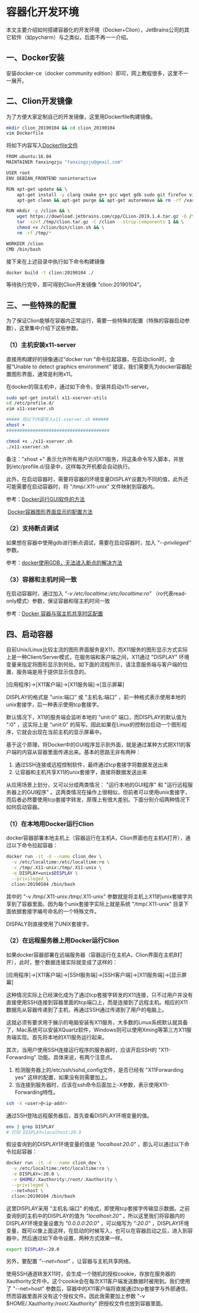 # 容器化开发环境 

本文主要介绍如何搭建容器化的开发环境（Docker+Clion），JetBrains公司的其它软件（如pycharm）与之类似，后面不再一一介绍。



## 一、Docker安装

安装docker-ce（docker community edition）即可，网上教程很多，这里不一一展开。



## 二、Clion开发镜像

为了方便大家定制自己的开发镜像，这里用Dockerfile构建镜像。

```bash
mkdir clion_20190104 && cd clion_20190104
vim Dockerfile
```

将如下内容写入[Dockerfile文件](https://github.com/fanxingzju/docker_development_images)

```bash
FROM ubuntu:16.04
MAINTAINER fanxingzju "fanxingzju@gmail.com"

USER root
ENV DEBIAN_FRONTEND noninteractive

RUN apt-get update && \
    apt-get install -y clang cmake g++ gcc wget gdb sudo git firefox vim && \
    apt-get clean && apt-get purge && apt-get autoremove && rm -rf /var/lib/apt/lists/*

RUN mkdir -p /clion && \
    wget https://download.jetbrains.com/cpp/CLion-2019.1.4.tar.gz -O /tmp/clion.tar.gz --no-check-certificate && \
    tar -xzvf /tmp/clion.tar.gz -C /clion --strip-components 1 && \
    chmod +x /clion/bin/clion.sh && \
    rm -rf /tmp/*

WORKDIR /clion
CMD /bin/bash
```

接下来在上述目录中执行如下命令构建镜像

```bash
docker build -t clion:20190104 ./
```

等待执行完毕，即可得到Clion开发镜像 “clion:20190104”。



## 三、一些特殊的配置 

为了保证Clion能够在容器内正常运行，需要一些特殊的配置（特殊的容器启动参数），这里集中介绍下这些参数。

### （1）主机安装x11-server

直接用构建好的镜像通过“docker run ”命令拉起容器，在启动clion时，会报“Unable to detect graphics environment” 错误，我们需要先为docker容器配置图形界面，通常是利用x11。

在docker的宿主机中，通过如下命令，安装并启动x11-server。

```bash
sudo apt-get install x11-xserver-utils
cd /etc/profile.d/
vim x11-xserver.sh

##### 将以下内容写入x11-xserver.sh ######
xhost +
#######################################

chmod +x ./x11-xserver.sh
./x11-xserver.sh
```

备注："xhost +" 表示允许所有用户访问X11服务，将这条命令写入脚本，并放到/etc/profile.d/目录中，这样每次开机都会自动执行。

此外，在启动容器时，需要将容器的环境变量DISPLAY设置为不同的值，此外还可能需要在启动容器时，将 "/tmp/.X11-unix" 文件映射到容器内。  

参考：[Docker运行GUI软件的方法](https://www.csdn.net/article/2015-07-30/2825340)

​           [Docker容器图形界面显示的配置方法](https://blog.csdn.net/ericcchen/article/details/79253416)

   ### （2）支持断点调试

如果想在容器中使用gdb进行断点调试，需要在启动容器时，加入 *"--privileged"* 参数。  

参考：[docker使用GDB，无法进入断点的解决方法](https://blog.csdn.net/yyw794/article/details/78048372)

### （3）容器和主机时间一致

在启动容器时，通过加入 *"-v /etc/localtime:/etc/localtime:ro"* （ro代表read-only模式）参数，保证容器和宿主机时间一致

参考：[Docker 容器与宿主机共享时区配置](https://muguang.me/it/2658.html)



## 四、启动容器

目前Unix/Linux比较主流的图形界面服务是X11，而X11服务的图形显示方式实际上是一种Client/Server模式，在服务端和客户端之间，X11通过 "DISPLAY" 环境变量来指定将图形显示到何处。如下面的流程所示，请注意服务端与客户端的位置，服务端是用于提供显示信息的。

[应用程序]->[X11客户端]->[X11服务端]->[显示屏幕]

DISPLAY的格式是 "unix:端口" 或 "主机名:端口" ，前一种格式表示使用本地的unix套接字，后一种表示使用tcp套接字。

默认情况下，X11的服务端会监听本地的 "unit:0" 端口，而DISPLAY的默认值为 ":0" ，这实际上是 "unit:0" 的简写。因此如果在Linux的控制台启动一个图形程序，它就会出现在当前主机的显示屏幕中。

基于这个原理，将Docker中的GUI程序显示到外面，就是通过某种方式把X11的客户端的内容从容器里面传递出来。基本的思路无非有两种：

1.  通过SSH连接或远程控制软件，最终通过tcp套接字将数据发送出来
2.  让容器和主机共享X11的unix套接字，直接将数据发送出来

从应用场景上划分，又可以分成两类情况： "运行本地的GUI程序" 和 "运行远程服务器上的GUI程序" 。这两类情况在操作上很相似，但前者可以使用unix套接字，而后者必然要使用tcp套接字转发，原理上有很大差别。下面分别介绍两种情况下如何启动容器。

### （1）在本地用Docker运行Clion

docker容器部署本地主机上（容器运行在主机A，Clion界面也在主机A打开），通过以下命令拉起容器：

```bash
docker run -it -d --name clion_dev \
  -v /etc/localtime:/etc/localtime:ro \
  -v /tmp/.X11-unix:/tmp/.X11-unix \
  -e DISPLAY=unix$DISPLAY \
  --privileged \ 
  clion:20190104 /bin/bash
```

其中的 "-v /tmp/.X11-unix:/tmp/.X11-unix" 参数就是将主机上X11的unix套接字共享到了容器里面。因为每个unix套接字实际上就是系统 "/tmp/.X11-unix" 目录下面依据套接字编号命名的一个特殊文件。 

DISPALY则直接使用了UNIX套接字。

### （2）在远程服务器上用Docker运行Clion

如果docker容器部署在远端服务器（容器运行在主机A，Clion界面在主机B打开），此时，整个数据连接实际就变成了这样的：

[应用程序]->[X11客户端]->[SSH服务端]->[SSH客户端]->[X11服务端]->[显示屏幕]

这种情况实际上已经演化成为了通过tcp套接字转发的X11连接，只不过用户并没有直接使用SSH连接到容器里面的tcp端口上，而是连接到了远程主机。相应的X11数据先从容器传递到了主机，再通过SSH通过传递到了用户的电脑上。 

这就必须有要求用于展示的电脑安装有X11服务，大多数的Linux系统默认就具备了，Mac系统可以安装XQuartz软件，Windows则可以使用Xming等第三方X11服务端实现。首先将本地的X11服务运行起来。

其次，当用户使用SSH连接运行程序的服务器时，应该开启SSH的 "X11-Forwarding" 功能。具体来说，有两个注意点。

1. 检测服务器上的/etc/ssh/sshd_config文件，是否已经有 "X11Forwarding yes" 这样的配置，如果没有则需要加上。
2. 当连接到服务器时，应该在ssh命令后面加上-X参数，表示使用X11-Forwarding特性。

```bash
ssh -X <user>@<ip-addr>
```

通过SSH登陆远程服务器后，首先查看DISPLAY环境变量的值。

```bash
env | grep DISPLAY
# 打印 DISPLAY=localhost:20.0
```

假设查询到的DISPLAY环境变量的值是 *"localhost:20.0"* ，那么可以通过以下命令拉起容器：

```bash
docker run -it -d --name clion_dev \
  -v /etc/localtime:/etc/localtime:ro \
  -e DISPLAY=:20.0 \
  -v $HOME/.Xauthority:/root/.Xauthority \
  --privileged \ 
  --net=host \
  clion:20190104 /bin/bash
```

这里DISPLAY采用 "主机名:端口" 的格式，即使用tcp套接字传输显示数据。之前查询到的主机中的DISPLAY的值为 *"localhost:20"* ，所以这里我们将容器内的DISPLAY环境变量设置为 *"0.0.0.0:20.0"* ，可以缩写为 *":20.0"* ，DISPLAY环境变量，既可以像上面这样，在启动的时候写入，也可以在容器启动之后，进入到容器中，然后通过如下命令设置，两种方式效果一样。

```bash
export DISPLAY=:20.0
```

另外，要配置 *"--net=host"* ，让容器与主机共享网络。

使用SSH通道转发X11时，会生成一个随机的授权cookie，存放在服务器的Xauthority文件中。这个cookie会在每次X11客户端发送数据时被用到。我们使用了 "--net=host" 参数后，容器中的X11客户端将直接通过tcp套接字与外部通信，然而容器里面并没有这个授权文件。因此我需要加上参数 "-v $HOME/.Xauthority:/root/.Xauthority" 把授权文件也放到容器里面。 
